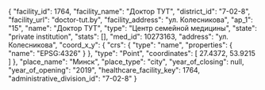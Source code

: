 {
    "facility_id": 1764,
    "facility_name": "Доктор ТУТ",
    "district_id": "7-02-8",
    "facility_url": "doctor-tut.by",
    "facility_address": "ул. Колесникова",
    "ap_1": "15",
    "name": "Доктор ТУТ",
    "type": "Центр семейной медицины",
    "state": "private institution",
    "stats": [],
    "med_id": 10273163,
    "address": "ул. Колесникова",
    "coord_x_y": {
        "crs": {
            "type": "name",
            "properties": {
                "name": "EPSG:4326"
            }
        },
        "type": "Point",
        "coordinates": [
            27.4372,
            53.9215
        ]
    },
    "place_name": "Минск",
    "place_type": "city",
    "year_of_closing": null,
    "year_of_opening": "2019",
    "healthcare_facility_key": 1764,
    "administrative_division_id": "7-02-8"
}